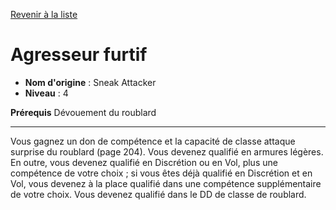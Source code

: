[Revenir à la liste](list.md)

# Agresseur furtif

 * **Nom d'origine** : Sneak Attacker
 * **Niveau** : 4


<p><strong>Prérequis</strong> Dévouement du roublard</p>
<hr>
<p>Vous gagnez un don de compétence et la capacité de classe attaque surprise du roublard (page 204). Vous devenez qualifié en armures légères. En outre, vous devenez qualifié en Discrétion ou en Vol, plus une compétence de votre choix ; si vous êtes déjà qualifié en Discrétion et en Vol, vous devenez à la place qualifié dans une compétence supplémentaire de votre choix. Vous devenez qualifié dans le DD de classe de roublard.</p>